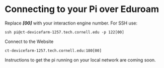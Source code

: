# Connecting to your Pi over Eduroam

Replace **_[00]_** with your interaction engine number.
For SSH use:
```
ssh pi@ct-devicefarm-1257.tech.cornell.edu -p 122[00]  
```

Connect to the Website
```
ct-devicefarm-1257.tech.cornell.edu:180[00]
```

Instructions to get the pi running on your local network are coming soon.
